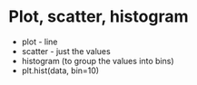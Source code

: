 # Plot, scatter, histogram

* plot - line
* scatter - just the values
* histogram (to group the values into bins)
* plt.hist(data, bin=10)



